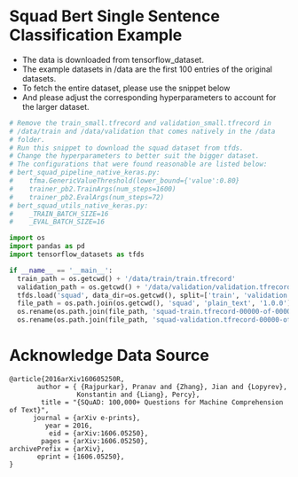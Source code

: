 # Squad Bert Single Sentence Classification Example

*   The data is downloaded from tensorflow_dataset.
*   The example datasets in /data are the first 100 entries of the original datasets.
*   To fetch the entire dataset, please use the snippet below
*   And please adjust the corresponding hyperparameters to account for the
    larger dataset.

```python
# Remove the train_small.tfrecord and validation_small.tfrecord in
# /data/train and /data/validation that comes natively in the /data
# folder.
# Run this snippet to download the squad dataset from tfds.
# Change the hyperparameters to better suit the bigger dataset.
# The configurations that were found reasonable are listed below:
# bert_squad_pipeline_native_keras.py:
#    tfma.GenericValueThreshold(lower_bound={'value':0.80}
#    trainer_pb2.TrainArgs(num_steps=1600)
#    trainer_pb2.EvalArgs(num_steps=72)
# bert_squad_utils_native_keras.py:
#    _TRAIN_BATCH_SIZE=16
#    _EVAL_BATCH_SIZE=16

import os
import pandas as pd
import tensorflow_datasets as tfds

if __name__ == '__main__':
  train_path = os.getcwd() + '/data/train/train.tfrecord'
  validation_path = os.getcwd() + '/data/validation/validation.tfrecord'
  tfds.load('squad', data_dir=os.getcwd(), split=['train', 'validation'])
  file_path = os.path.join(os.getcwd(), 'squad', 'plain_text', '1.0.0')
  os.rename(os.path.join(file_path, 'squad-train.tfrecord-00000-of-00001'), train_path)
  os.rename(os.path.join(file_path, 'squad-validation.tfrecord-00000-of-00001'), validation_path)
```

# Acknowledge Data Source

```
@article{2016arXiv160605250R,
       author = { {Rajpurkar}, Pranav and {Zhang}, Jian and {Lopyrev},
                 Konstantin and {Liang}, Percy},
        title = "{SQuAD: 100,000+ Questions for Machine Comprehension of Text}",
      journal = {arXiv e-prints},
         year = 2016,
          eid = {arXiv:1606.05250},
        pages = {arXiv:1606.05250},
archivePrefix = {arXiv},
       eprint = {1606.05250},
}
```